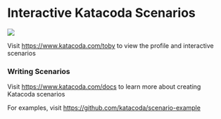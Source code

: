 # Interactive Katacoda Scenarios

[![](http://shields.katacoda.com/katacoda/toby/count.svg)](https://www.katacoda.com/toby "Get your profile on Katacoda.com")

Visit https://www.katacoda.com/toby to view the profile and interactive scenarios

### Writing Scenarios
Visit https://www.katacoda.com/docs to learn more about creating Katacoda scenarios

For examples, visit https://github.com/katacoda/scenario-example
